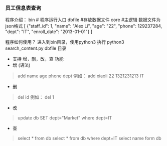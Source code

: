 ### 员工信息表查询
程序介绍：
bin  # 程序运行入口
dbfile #存放数据文件
core   #主逻辑
数据文件为json格式
[
  {"staff_id": 1, "name": "Alex Li", "age": "22", "phone": 129237284, "dept": "IT", "enroll_date": "2013-01-01"}
  ]

  程序如何使用？
  进入到bin目录，使用python3 执行 
  python3 search_content.py
  dbfile 目录
  - 支持 增，删，改，查 功能
  - 增 (语法)
  > add name age phone dept 
  > 例如： add xiaoli 22 1321231213 IT
  - 删 
  > del id
  > 例如： del 1
  - 改
  > update db SET dept="Market" where dept=IT
  - 查
  > select * from db 
  > select * from db where dept=IT
  > select name form db
  >
